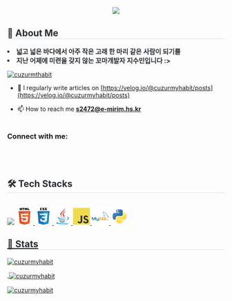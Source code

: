 <div align= "center">
    <img src="https://capsule-render.vercel.app/api?type=waving&color=gradient&height=180&text=Hello!%20I'm%20soomin-ji&animation=twinkling&fontColor=000000&fontSize=40" />
    </div>
    <div style="text-align: left;"> 
    <h2 style="border-bottom: 1px solid #d8dee4; color: #282d33;"> 🐋 About Me </h2>  
    <div style="font-weight: 700; font-size: 15px; text-align: left; color: #282d33;"> <li> 넓고 넓은 바다에서 아주 작은 고래 한 마리 같은 사람이 되기를</li><li> 지난 어제에 미련을 갖지 않는 꼬마개발자 지수민입니다 :> </div> 
        
<p align="left"> <a href="https://github.com/ryo-ma/github-profile-trophy"><img src="https://github-profile-trophy.vercel.app/?username=cuzurmthabit" alt="cuzurmthabit" /></a> </p>

- 📝 I regularly write articles on [https://velog.io/@cuzurmyhabit/posts](https://velog.io/@cuzurmyhabit/posts)

- 📫 How to reach me **s2472@e-mirim.hs.kr**

#
<h3 align="left">Connect with me:</h3>
<p align="left">

</p>

#
<br> 
    </div>
    <div style="text-align: left;">
    <h2 style="border-bottom: 1px solid #d8dee4; color: #282d33;"> 🛠️ Tech Stacks </h2> <br> 
    <div style="margin: ; text-align: left;" "text-align: left;"> <img src="https://img.shields.io/badge/HTML5-E34F26?style=flat-square&logo=HTML5&logoColor=white">
        <a href="https://www.w3.org/html/" target="_blank" rel="noreferrer"> <img src="https://raw.githubusercontent.com/devicons/devicon/master/icons/html5/html5-original-wordmark.svg" alt="html5" width="40" height="40"/> </a>
        <a href="https://www.w3schools.com/css/" target="_blank" rel="noreferrer"> <img src="https://raw.githubusercontent.com/devicons/devicon/master/icons/css3/css3-original-wordmark.svg" alt="css3" width="40" height="40"/> </a>
        <a href="https://www.java.com" target="_blank" rel="noreferrer"> <img src="https://raw.githubusercontent.com/devicons/devicon/master/icons/java/java-original.svg" alt="java" width="40" height="40"/>
        <a href="https://developer.mozilla.org/en-US/docs/Web/JavaScript" target="_blank" rel="noreferrer"> <img src="https://raw.githubusercontent.com/devicons/devicon/master/icons/javascript/javascript-original.svg" alt="javascript" width="40" height="40"/>
        <a href="https://www.mysql.com/" target="_blank" rel="noreferrer"> <img src="https://raw.githubusercontent.com/devicons/devicon/master/icons/mysql/mysql-original-wordmark.svg" alt="mysql" width="40" height="40"/>
        <a href="https://www.python.org" target="_blank" rel="noreferrer"> <img src="https://raw.githubusercontent.com/devicons/devicon/master/icons/python/python-original.svg" alt="python" width="40" height="40"/>
          <br/></div>
    </div>
    <div style="text-align: left;">  </div> 
    </div>
    <div style="text-align: left;"> 
    <h2 style="border-bottom: 1px solid #d8dee4; color: #282d33;"> 🏅 Stats </h2> <div style="text-align: left;"> 
<p><img align="center" src="https://github-readme-stats.vercel.app/api/top-langs?username=cuzurmyhabit&show_icons=true&locale=en&layout=compact" alt="cuzurmyhabit" /></p>

<p>&nbsp;<img align="center" src="https://github-readme-stats.vercel.app/api?username=cuzurmyhabit&show_icons=true&locale=en" alt="cuzurmyhabit" /></p>

<p><img align="center" src="https://github-readme-streak-stats.herokuapp.com/?user=cuzurmyhabit&" alt="cuzurmyhabit" /></p>
